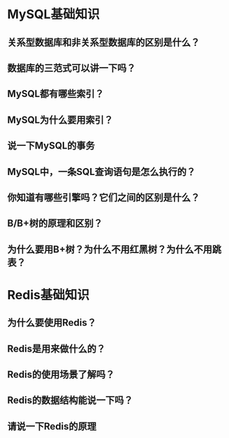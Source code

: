 # MySQL基础知识

## 关系型数据库和非关系型数据库的区别是什么？

## 数据库的三范式可以讲一下吗？

## MySQL都有哪些索引？

## MySQL为什么要用索引？

## 说一下MySQL的事务

## MySQL中，一条SQL查询语句是怎么执行的？

## 你知道有哪些引擎吗？它们之间的区别是什么？

## B/B+树的原理和区别？

## 为什么要用B+树？为什么不用红黑树？为什么不用跳表？


# Redis基础知识

## 为什么要使用Redis？

## Redis是用来做什么的？

## Redis的使用场景了解吗？

## Redis的数据结构能说一下吗？

## 请说一下Redis的原理